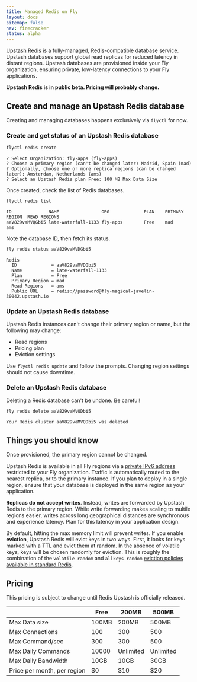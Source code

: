 ```yaml
---
title: Managed Redis on Fly
layout: docs
sitemap: false
nav: firecracker
status: alpha
---
```


[Upstash Redis](https://docs.upstash.com/redis) is a fully-managed, Redis-compatible database service. Upstash databases support global read replicas for reduced latency in distant regions. Upstash databases are provisioned inside your Fly organization, ensuring private, low-latency connections to your Fly applications.

**Upstash Redis is in public beta. Pricing will probably change.**
## Create and manage an Upstash Redis database

Creating and managing databases happens exclusively via `flyctl` for now.
### Create and get status of an Upstash Redis database

```cmd
flyctl redis create
```
```output
? Select Organization: fly-apps (fly-apps)
? Choose a primary region (can't be changed later) Madrid, Spain (mad)
? Optionally, choose one or more replica regions (can be changed later): Amsterdam, Netherlands (ams)
? Select an Upstash Redis plan Free: 100 MB Max Data Size
```

Once created, check the list of Redis databases.

```cmd
flyctl redis list
```
```output
ID             	NAME               	ORG          	PLAN	PRIMARY REGION	READ REGIONS
aaV829vaMVQGbi5	late-waterfall-1133	fly-apps     	Free	mad           	ams
```

Note the database ID, then fetch its status.

```cmd
fly redis status aaV829vaMVDGbi5
```
```output
Redis
  ID             = aaV829vaMVDGbi5
  Name           = late-waterfall-1133
  Plan           = Free
  Primary Region = mad
  Read Regions   = ams
  Public URL     = redis://password@fly-magical-javelin-30042.upstash.io
```
### Update an Upstash Redis database

Upstash Redis instances can't change their primary region or name, but the following may change:

* Read regions
* Pricing plan
* Eviction settings

Use `flyctl redis update` and follow the prompts. Changing region settings should not cause downtime.

### Delete an Upstash Redis database

Deleting a Redis database can't be undone. Be careful!

```cmd
fly redis delete aaV829vaMVQDbi5
```
```output
Your Redis cluster aaV829vaMVQDbi5 was deleted
```

## Things you should know

Once provisioned, the primary region cannot be changed.

Upstash Redis is available in all Fly regions via a [private IPv6 address](/reference/private-networking#flycast) restricted to your Fly organization. Traffic is automatically routed to the nearest replica, or to the primary instance. If you plan to deploy in a single region, ensure that your database is deployed in the same region as your application.

**Replicas do not accept writes**. Instead, writes are forwarded by Upstash Redis to the primary region. While write forwarding makes scaling to multile regions easier, writes across long geographical distances are synchronous and experience latency. Plan for this latency in your application design.

By default, hitting the max memory limit will prevent writes. If you enable **eviction**, Upstash Redis will evict keys in two ways. First, it looks for keys marked with a TTL and evict them at random. In the absence of volatile keys, keys will be chosen randomly for eviction. This is roughly the combination of the `volatile-random` and `allkeys-random` [eviction policies available in standard Redis](https://redis.io/docs/manual/eviction/).

## Pricing

This pricing is subject to change until Redis Upstash is officially released.

|&nbsp;| Free | 200MB | 500MB |
|------|------|-------|-------|
|Max Data size|100MB|200MB|500MB|
|Max Connections|100|300|500|
|Max Command/sec|300|300|500|
|Max Daily Commands|10000|Unlimited|Unlimited|
|Max Daily Bandwidth|10GB|10GB|30GB|
|Price per month, per region|$0|$10|$20|
